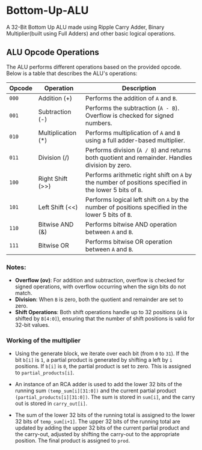 # Bottom-Up-ALU

A 32-Bit Bottom Up ALU made using Ripple Carry Adder, Binary Multiplier(built using Full Adders) and other basic logical operations.

## ALU Opcode Operations

The ALU performs different operations based on the provided opcode. Below is a table that describes the ALU's operations:

| Opcode          | Operation        | Description                                                                 |
|-----------------|------------------|-----------------------------------------------------------------------------|
| `000`           | Addition (+)     | Performs the addition of `A` and `B`.                                         |
| `001`           | Subtraction (-)  | Performs the subtraction (`A - B`). Overflow is checked for signed numbers.  |
| `010`           | Multiplication (*) | Performs multiplication of `A` and `B` using a full adder-based multiplier. |
| `011`           | Division (/)     | Performs division (`A / B`) and returns both quotient and remainder. Handles division by zero. |
| `100`           | Right Shift (>>) | Performs arithmetic right shift on `A` by the number of positions specified in the lower 5 bits of `B`. |
| `101`           | Left Shift (<<)  | Performs logical left shift on `A` by the number of positions specified in the lower 5 bits of `B`. |
| `110`           | Bitwise AND (&)  | Performs bitwise AND operation between `A` and `B`.                          |
| `111`           | Bitwise OR       | Performs bitwise OR operation between `A` and `B`.                           |

### Notes:
- **Overflow (ov)**: For addition and subtraction, overflow is checked for signed operations, with overflow occurring when the sign bits do not match.
- **Division**: When `B` is zero, both the quotient and remainder are set to zero.
- **Shift Operations**: Both shift operations handle up to 32 positions (`A` is shifted by `B[4:0]`), ensuring that the number of shift positions is valid for 32-bit values.

### Working of the multiplier

-  Using the generate block, we iterate over each bit (from `0` to `31`). If the bit `b[i]` is `1`, a partial product is generated by shifting a left by `i` positions. If `b[i]` is `0`, the partial product is set to zero. This is assigned to `partial_products[i]`.

- An instance of an RCA adder is used to add the lower 32 bits of the running sum `(temp_sum[i][31:0])` and the current partial product `(partial_products[i][31:0])`. The sum is stored in `sum[i]`, and the carry out is stored in `carry_out[i]`.

- The sum of the lower 32 bits of the running total is assigned to the lower 32 bits of `temp_sum[i+1]`. The upper 32 bits of the running total are updated by adding the upper 32 bits of the current partial product and the carry-out, adjusted by shifting the carry-out to the appropriate position. The final product is assigned to `prod`. 
 

